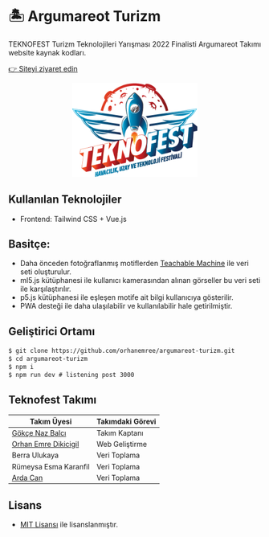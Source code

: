 # 🏝️ Argumareot Turizm
TEKNOFEST Turizm Teknolojileri Yarışması 2022 Finalisti Argumareot Takımı website kaynak kodları.

[👉 Siteyi ziyaret edin](https://argumareot-turizm.netlify.app/)

<p align="center"><img alt="teknofest" src="./teknofest.png" width="250"></p>

## Kullanılan Teknolojiler
* Frontend: Tailwind CSS + Vue.js

## Basitçe:
* Daha önceden fotoğraflanmış motiflerden [Teachable Machine](https://teachablemachine.withgoogle.com/) ile veri seti oluşturulur.
* ml5.js kütüphanesi ile kullanıcı kamerasından alınan görseller bu veri seti ile karşılaştırılır.
* p5.js kütüphanesi ile eşleşen motife ait bilgi kullanıcıya gösterilir.
* PWA desteği ile daha ulaşılabilir ve kullanılabilir hale getirilmiştir.

## Geliştirici Ortamı
```terminal
$ git clone https://github.com/orhanemree/argumareot-turizm.git
$ cd argumareot-turizm
$ npm i
$ npm run dev # listening post 3000
```

## Teknofest Takımı
|Takım Üyesi|Takımdaki Görevi|
|--|--|
|[Gökçe Naz Balcı](mailto:gokcenazbalci@hotmail.com)|Takım Kaptanı|
|[Orhan Emre Dikicigil](https://github.com/orhanemree)|Web Geliştirme|
|Berra Ulukaya|Veri Toplama|
|Rümeysa Esma Karanfil|Veri Toplama|
|[Arda Can](https://www.instagram.com/arda.canm/)|Veri Toplama|

## Lisans
* [MIT Lisansı](./LICENSE) ile lisanslanmıştır.